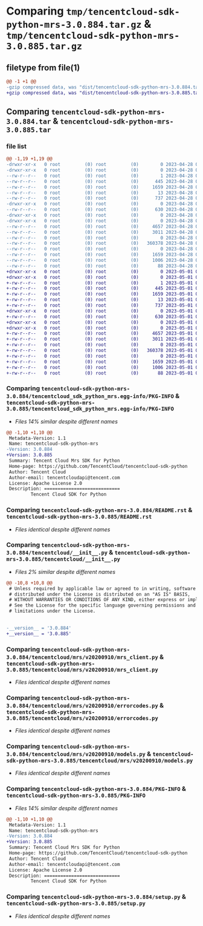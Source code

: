 # Comparing `tmp/tencentcloud-sdk-python-mrs-3.0.884.tar.gz` & `tmp/tencentcloud-sdk-python-mrs-3.0.885.tar.gz`

## filetype from file(1)

```diff
@@ -1 +1 @@
-gzip compressed data, was "dist/tencentcloud-sdk-python-mrs-3.0.884.tar", last modified: Fri Apr 28 02:31:26 2023, max compression
+gzip compressed data, was "dist/tencentcloud-sdk-python-mrs-3.0.885.tar", last modified: Mon May  1 00:45:36 2023, max compression
```

## Comparing `tencentcloud-sdk-python-mrs-3.0.884.tar` & `tencentcloud-sdk-python-mrs-3.0.885.tar`

### file list

```diff
@@ -1,19 +1,19 @@
-drwxr-xr-x   0 root         (0) root         (0)        0 2023-04-28 02:31:26.000000 tencentcloud-sdk-python-mrs-3.0.884/
-drwxr-xr-x   0 root         (0) root         (0)        0 2023-04-28 02:31:26.000000 tencentcloud-sdk-python-mrs-3.0.884/tencentcloud_sdk_python_mrs.egg-info/
--rw-r--r--   0 root         (0) root         (0)        1 2023-04-28 02:31:26.000000 tencentcloud-sdk-python-mrs-3.0.884/tencentcloud_sdk_python_mrs.egg-info/dependency_links.txt
--rw-r--r--   0 root         (0) root         (0)      445 2023-04-28 02:31:26.000000 tencentcloud-sdk-python-mrs-3.0.884/tencentcloud_sdk_python_mrs.egg-info/SOURCES.txt
--rw-r--r--   0 root         (0) root         (0)     1659 2023-04-28 02:31:26.000000 tencentcloud-sdk-python-mrs-3.0.884/tencentcloud_sdk_python_mrs.egg-info/PKG-INFO
--rw-r--r--   0 root         (0) root         (0)       13 2023-04-28 02:31:26.000000 tencentcloud-sdk-python-mrs-3.0.884/tencentcloud_sdk_python_mrs.egg-info/top_level.txt
--rw-r--r--   0 root         (0) root         (0)      737 2023-04-28 02:31:26.000000 tencentcloud-sdk-python-mrs-3.0.884/README.rst
-drwxr-xr-x   0 root         (0) root         (0)        0 2023-04-28 02:31:26.000000 tencentcloud-sdk-python-mrs-3.0.884/tencentcloud/
--rw-r--r--   0 root         (0) root         (0)      630 2023-04-28 02:31:26.000000 tencentcloud-sdk-python-mrs-3.0.884/tencentcloud/__init__.py
-drwxr-xr-x   0 root         (0) root         (0)        0 2023-04-28 02:31:26.000000 tencentcloud-sdk-python-mrs-3.0.884/tencentcloud/mrs/
-drwxr-xr-x   0 root         (0) root         (0)        0 2023-04-28 02:31:26.000000 tencentcloud-sdk-python-mrs-3.0.884/tencentcloud/mrs/v20200910/
--rw-r--r--   0 root         (0) root         (0)     4657 2023-04-28 02:31:26.000000 tencentcloud-sdk-python-mrs-3.0.884/tencentcloud/mrs/v20200910/mrs_client.py
--rw-r--r--   0 root         (0) root         (0)     3011 2023-04-28 02:31:26.000000 tencentcloud-sdk-python-mrs-3.0.884/tencentcloud/mrs/v20200910/errorcodes.py
--rw-r--r--   0 root         (0) root         (0)        0 2023-04-28 02:31:26.000000 tencentcloud-sdk-python-mrs-3.0.884/tencentcloud/mrs/v20200910/__init__.py
--rw-r--r--   0 root         (0) root         (0)   360378 2023-04-28 02:31:26.000000 tencentcloud-sdk-python-mrs-3.0.884/tencentcloud/mrs/v20200910/models.py
--rw-r--r--   0 root         (0) root         (0)        0 2023-04-28 02:31:26.000000 tencentcloud-sdk-python-mrs-3.0.884/tencentcloud/mrs/__init__.py
--rw-r--r--   0 root         (0) root         (0)     1659 2023-04-28 02:31:26.000000 tencentcloud-sdk-python-mrs-3.0.884/PKG-INFO
--rw-r--r--   0 root         (0) root         (0)     1006 2023-04-28 02:31:26.000000 tencentcloud-sdk-python-mrs-3.0.884/setup.py
--rw-r--r--   0 root         (0) root         (0)       88 2023-04-28 02:31:26.000000 tencentcloud-sdk-python-mrs-3.0.884/setup.cfg
+drwxr-xr-x   0 root         (0) root         (0)        0 2023-05-01 00:45:36.000000 tencentcloud-sdk-python-mrs-3.0.885/
+drwxr-xr-x   0 root         (0) root         (0)        0 2023-05-01 00:45:36.000000 tencentcloud-sdk-python-mrs-3.0.885/tencentcloud_sdk_python_mrs.egg-info/
+-rw-r--r--   0 root         (0) root         (0)        1 2023-05-01 00:45:36.000000 tencentcloud-sdk-python-mrs-3.0.885/tencentcloud_sdk_python_mrs.egg-info/dependency_links.txt
+-rw-r--r--   0 root         (0) root         (0)      445 2023-05-01 00:45:36.000000 tencentcloud-sdk-python-mrs-3.0.885/tencentcloud_sdk_python_mrs.egg-info/SOURCES.txt
+-rw-r--r--   0 root         (0) root         (0)     1659 2023-05-01 00:45:36.000000 tencentcloud-sdk-python-mrs-3.0.885/tencentcloud_sdk_python_mrs.egg-info/PKG-INFO
+-rw-r--r--   0 root         (0) root         (0)       13 2023-05-01 00:45:36.000000 tencentcloud-sdk-python-mrs-3.0.885/tencentcloud_sdk_python_mrs.egg-info/top_level.txt
+-rw-r--r--   0 root         (0) root         (0)      737 2023-05-01 00:45:36.000000 tencentcloud-sdk-python-mrs-3.0.885/README.rst
+drwxr-xr-x   0 root         (0) root         (0)        0 2023-05-01 00:45:36.000000 tencentcloud-sdk-python-mrs-3.0.885/tencentcloud/
+-rw-r--r--   0 root         (0) root         (0)      630 2023-05-01 00:45:36.000000 tencentcloud-sdk-python-mrs-3.0.885/tencentcloud/__init__.py
+drwxr-xr-x   0 root         (0) root         (0)        0 2023-05-01 00:45:36.000000 tencentcloud-sdk-python-mrs-3.0.885/tencentcloud/mrs/
+drwxr-xr-x   0 root         (0) root         (0)        0 2023-05-01 00:45:36.000000 tencentcloud-sdk-python-mrs-3.0.885/tencentcloud/mrs/v20200910/
+-rw-r--r--   0 root         (0) root         (0)     4657 2023-05-01 00:45:36.000000 tencentcloud-sdk-python-mrs-3.0.885/tencentcloud/mrs/v20200910/mrs_client.py
+-rw-r--r--   0 root         (0) root         (0)     3011 2023-05-01 00:45:36.000000 tencentcloud-sdk-python-mrs-3.0.885/tencentcloud/mrs/v20200910/errorcodes.py
+-rw-r--r--   0 root         (0) root         (0)        0 2023-05-01 00:45:36.000000 tencentcloud-sdk-python-mrs-3.0.885/tencentcloud/mrs/v20200910/__init__.py
+-rw-r--r--   0 root         (0) root         (0)   360378 2023-05-01 00:45:36.000000 tencentcloud-sdk-python-mrs-3.0.885/tencentcloud/mrs/v20200910/models.py
+-rw-r--r--   0 root         (0) root         (0)        0 2023-05-01 00:45:36.000000 tencentcloud-sdk-python-mrs-3.0.885/tencentcloud/mrs/__init__.py
+-rw-r--r--   0 root         (0) root         (0)     1659 2023-05-01 00:45:36.000000 tencentcloud-sdk-python-mrs-3.0.885/PKG-INFO
+-rw-r--r--   0 root         (0) root         (0)     1006 2023-05-01 00:45:36.000000 tencentcloud-sdk-python-mrs-3.0.885/setup.py
+-rw-r--r--   0 root         (0) root         (0)       88 2023-05-01 00:45:36.000000 tencentcloud-sdk-python-mrs-3.0.885/setup.cfg
```

### Comparing `tencentcloud-sdk-python-mrs-3.0.884/tencentcloud_sdk_python_mrs.egg-info/PKG-INFO` & `tencentcloud-sdk-python-mrs-3.0.885/tencentcloud_sdk_python_mrs.egg-info/PKG-INFO`

 * *Files 14% similar despite different names*

```diff
@@ -1,10 +1,10 @@
 Metadata-Version: 1.1
 Name: tencentcloud-sdk-python-mrs
-Version: 3.0.884
+Version: 3.0.885
 Summary: Tencent Cloud Mrs SDK for Python
 Home-page: https://github.com/TencentCloud/tencentcloud-sdk-python
 Author: Tencent Cloud
 Author-email: tencentcloudapi@tencent.com
 License: Apache License 2.0
 Description: ============================
         Tencent Cloud SDK for Python
```

### Comparing `tencentcloud-sdk-python-mrs-3.0.884/README.rst` & `tencentcloud-sdk-python-mrs-3.0.885/README.rst`

 * *Files identical despite different names*

### Comparing `tencentcloud-sdk-python-mrs-3.0.884/tencentcloud/__init__.py` & `tencentcloud-sdk-python-mrs-3.0.885/tencentcloud/__init__.py`

 * *Files 2% similar despite different names*

```diff
@@ -10,8 +10,8 @@
 # Unless required by applicable law or agreed to in writing, software
 # distributed under the License is distributed on an "AS IS" BASIS,
 # WITHOUT WARRANTIES OR CONDITIONS OF ANY KIND, either express or implied.
 # See the License for the specific language governing permissions and
 # limitations under the License.
 
 
-__version__ = '3.0.884'
+__version__ = '3.0.885'
```

### Comparing `tencentcloud-sdk-python-mrs-3.0.884/tencentcloud/mrs/v20200910/mrs_client.py` & `tencentcloud-sdk-python-mrs-3.0.885/tencentcloud/mrs/v20200910/mrs_client.py`

 * *Files identical despite different names*

### Comparing `tencentcloud-sdk-python-mrs-3.0.884/tencentcloud/mrs/v20200910/errorcodes.py` & `tencentcloud-sdk-python-mrs-3.0.885/tencentcloud/mrs/v20200910/errorcodes.py`

 * *Files identical despite different names*

### Comparing `tencentcloud-sdk-python-mrs-3.0.884/tencentcloud/mrs/v20200910/models.py` & `tencentcloud-sdk-python-mrs-3.0.885/tencentcloud/mrs/v20200910/models.py`

 * *Files identical despite different names*

### Comparing `tencentcloud-sdk-python-mrs-3.0.884/PKG-INFO` & `tencentcloud-sdk-python-mrs-3.0.885/PKG-INFO`

 * *Files 14% similar despite different names*

```diff
@@ -1,10 +1,10 @@
 Metadata-Version: 1.1
 Name: tencentcloud-sdk-python-mrs
-Version: 3.0.884
+Version: 3.0.885
 Summary: Tencent Cloud Mrs SDK for Python
 Home-page: https://github.com/TencentCloud/tencentcloud-sdk-python
 Author: Tencent Cloud
 Author-email: tencentcloudapi@tencent.com
 License: Apache License 2.0
 Description: ============================
         Tencent Cloud SDK for Python
```

### Comparing `tencentcloud-sdk-python-mrs-3.0.884/setup.py` & `tencentcloud-sdk-python-mrs-3.0.885/setup.py`

 * *Files identical despite different names*

